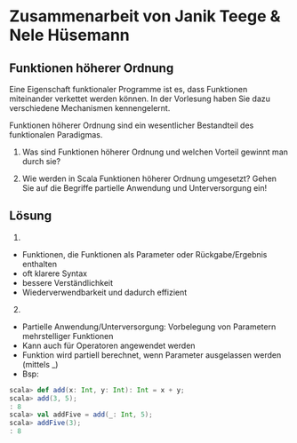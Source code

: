 # Zusammenarbeit von Janik Teege & Nele Hüsemann

## Funktionen höherer Ordnung

Eine Eigenschaft funktionaler Programme ist es, dass Funktionen miteinander verkettet werden können. In der Vorlesung haben Sie dazu verschiedene Mechanismen kennengelernt.

Funktionen höherer Ordnung sind ein wesentlicher Bestandteil des funktionalen Paradigmas.

   1. Was sind Funktionen höherer Ordnung und welchen Vorteil gewinnt man durch sie?

   2. Wie werden in Scala Funktionen höherer Ordnung umgesetzt? Gehen Sie auf die Begriffe partielle Anwendung und Unterversorgung ein!

## Lösung
1. 
 - Funktionen, die Funktionen als Parameter oder Rückgabe/Ergebnis enthalten
 - oft klarere Syntax
 - bessere Verständlichkeit
 - Wiederverwendbarkeit und dadurch effizient

2. 
 - Partielle Anwendung/Unterversorgung: Vorbelegung von Parametern mehrstelliger Funktionen
 - Kann auch für Operatoren angewendet werden
 - Funktion wird partiell berechnet, wenn Parameter ausgelassen werden (mittels _)
 - Bsp: 

 ```Scala
scala> def add(x: Int, y: Int): Int = x + y;
scala> add(3, 5);
: 8
scala> val addFive = add(_: Int, 5);
scala> addFive(3);
: 8
 
```
